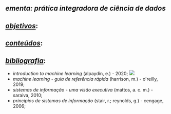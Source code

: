 ## *ementa: prática integradora de ciência de dados*

## <ins>*objetivos*</ins>:

## <ins>*conteúdos*</ins>:

## <ins>*bibliografia*</ins>:
- *introduction to machine learning* (alpaydin, e.) - 2020;
![](https://geps.dev/progress/25?dangerColor=dfa9a1&warningColor=efd77b&successColor=98b6bb)
- *machine learning - guia de referência rápida* (harrison, m.) - o'reilly, 2019;
- *sistemas de informação - uma visão executiva* (mattos, a. c. m.) - saraiva, 2010;
- *princípios de sistemas de informação* (stair, r.; reynolds, g.) - cengage, 2006;